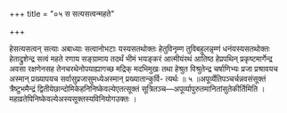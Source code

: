 +++
title = "०५ स सत्यसत्वन्महते"

+++

हेसत्यसत्वन् सत्याः अबाध्याः सत्वानोभटाः यस्यसतथोक्तः हेतुविनृम्ण तुविबहुलन्नृम्णं धनंयस्यसतथोक्तः हेताद्रुशेन्द्र सत्वं महते रणाय सङ्ग्रामाय तदर्थं भीमं भयङ्करं आत्मीयंरथं आतिष्ठ हेप्रपथिन् प्रकृष्टमार्गेन्द्र अवसा रक्षणेनसह तेनचरथेनोपयाह्यागच्छ मद्रिक् मदभिमुखः तथा हेश्रुत विश्रुतेन्द्र चर्षाणिभ्यः प्रजा प्रश्रावयच अस्मान् प्रख्यापयच सर्वासुप्रजासुमध्येअस्मान् प्रख्यातान्कुर्वि- त्यर्थः ॥ ५ ॥अपूर्व्येतिपञ्चर्चन्नवसंसूक्तं त्रैष्टुभमैन्द्रं द्वितीयेछान्दोमिकेहनिनिष्केवल्येएतत्सूक्तं सूत्रितञ्च—अपूर्व्यापुरुतमानितांसुतेकीर्तिमिति । महाव्रतेपिनिष्केवल्येअस्यसूक्तस्यविनियोगउक्तः ।